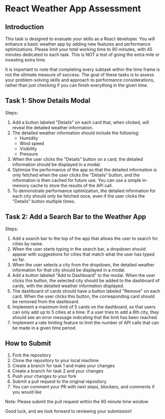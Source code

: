 # React Weather App Assessment

## Introduction

This task is designed to evaluate your skills as a React developer. You will enhance a basic weather app by adding new features and performance optimizations. Please limit your total working time to 90 minutes, with 45 minutes dedicated to each task. This is NOT a test of going the extra mile or investing extra time.

It is important to note that completing every subtask within the time frame is not the ultimate measure of success. The goal of these tasks is to assess your problem-solving skills and approach to performance considerations, rather than just checking if you can finish everything in the given time.

## Task 1: Show Details Modal

Steps: 
1. Add a button labeled "Details" on each card that, when clicked, will reveal the detailed weather information.
2. The detailed weather information should include the following:
    - Humidity
    - Wind speed
    - Visibility
    - Pressure
3. When the user clicks the "Details" button on a card, the detailed information should be displayed in a modal.
4. Optimize the performance of the app so that the detailed information is only fetched when the user clicks the "Details" button, and the information is then cached for future use. You can use a simple in-memory cache to store the results of the API call.
5. To demonstrate performance optimization, the detailed information for each city should only be fetched once, even if the user clicks the "Details" button multiple times.

## Task 2: Add a Search Bar to the Weather App

Steps:
1. Add a search bar to the top of the app that allows the user to search for cities by name.
2. When the user starts typing in the search bar, a dropdown should appear with suggestions for cities that match what the user has typed so far.
3. When the user selects a city from the dropdown, the detailed weather information for that city should be displayed in a modal.
4. Add a button labeled "Add to Dashboard" to the modal. When the user clicks this button, the selected city should be added to the dashboard of cards, with the detailed weather information displayed.
5. The dashboard of cards should have a button labeled "Remove" on each card. When the user clicks this button, the corresponding card should be removed from the dashboard.
6. Implement a maximum limit of 5 cards on the dashboard, so that users can only add up to 5 cities at a time. If a user tries to add a 6th city, they should see an error message indicating that the limit has been reached.
7. Implement a rate limiting feature to limit the number of API calls that can be made in a given time period.

## How to Submit

1. Fork the repository
2. Clone the repository to your local machine
3. Create a branch for task 1 and make your changes 
4. Create a branch for task 2 and your changes
4. Push your changes to your fork
5. Submit a pull request to the original repository
6. You can comment your PR with next steps, blockers, and comments if you would like

Note: Please submit the pull request within the 90 minute time window

Good luck, and we look forward to reviewing your submission!
